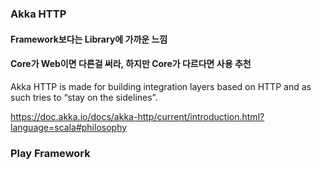 
### Akka HTTP
#### Framework보다는 Library에 가까운 느낌
#### Core가 Web이면 다른걸 써라, 하지만 Core가 다르다면 사용 추천

Akka HTTP is made for building integration layers based on HTTP and as such tries to “stay on the sidelines”.

https://doc.akka.io/docs/akka-http/current/introduction.html?language=scala#philosophy

### Play Framework
